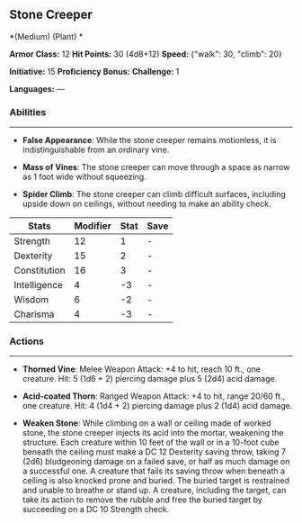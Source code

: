 ## Stone Creeper
*(Medium) (Plant) *

**Armor Class:** 12
**Hit Points:** 30 (4d8+12)
**Speed:** {"walk": 30, "climb": 20}

**Initiative:** 15
**Proficiency Bonus:**
**Challenge:** 1

**Languages:** —

### Abilities
 --- 
- **False Appearance**: While the stone creeper remains motionless, it is indistinguishable from an ordinary vine.

- **Mass of Vines**: The stone creeper can move through a space as narrow as 1 foot wide without squeezing.

- **Spider Climb**: The stone creeper can climb difficult surfaces, including upside down on ceilings, without needing to make an ability check.



| Stats | Modifier | Stat | Save
| ---- | ---- | ---- | ---- |
| Strength | 12 | 1 | - |
| Dexterity | 15 | 2 | - |
| Constitution | 16 | 3 | - |
| Intelligence | 4 | -3 | - |
| Wisdom | 6 | -2 | - |
| Charisma | 4 | -3 | - |

### Actions
 --- 
- **Thorned Vine**: Melee Weapon Attack: +4 to hit, reach 10 ft., one creature. Hit: 5 (1d6 + 2) piercing damage plus 5 (2d4) acid damage.

- **Acid-coated Thorn**: Ranged Weapon Attack: +4 to hit, range 20/60 ft., one creature. Hit: 4 (1d4 + 2) piercing damage plus 2 (1d4) acid damage.

- **Weaken Stone**: While climbing on a wall or ceiling made of worked stone, the stone creeper injects its acid into the mortar, weakening the structure. Each creature within 10 feet of the wall or in a 10-foot cube beneath the ceiling must make a DC 12 Dexterity saving throw, taking 7 (2d6) bludgeoning damage on a failed save, or half as much damage on a successful one. A creature that fails its saving throw when beneath a ceiling is also knocked prone and buried. The buried target is restrained and unable to breathe or stand up. A creature, including the target, can take its action to remove the rubble and free the buried target by succeeding on a DC 10 Strength check.

